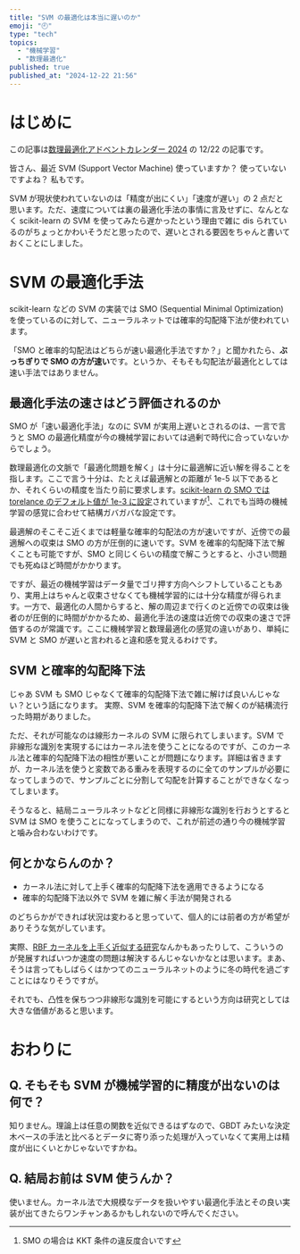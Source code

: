 ```yaml
---
title: "SVM の最適化は本当に遅いのか"
emoji: "🕘"
type: "tech"
topics:
  - "機械学習"
  - "数理最適化"
published: true
published_at: "2024-12-22 21:56"
---
```


# はじめに

この記事は[数理最適化アドベントカレンダー 2024](https://qiita.com/advent-calendar/2024/mathematical-optimization) の 12/22 の記事です。

皆さん、最近 SVM (Support Vector Machine) 使っていますか？
使っていないですよね？
私もです。

SVM が現状使われていないのは「精度が出にくい」「速度が遅い」の 2 点だと思います。ただ、速度については裏の最適化手法の事情に言及せずに、なんとなく scikit-learn の SVM を使ってみたら遅かったという理由で雑に dis られているのがちょっとかわいそうだと思ったので、遅いとされる要因をちゃんと書いておくことにしました。

# SVM の最適化手法

scikit-learn などの SVM の実装では SMO (Sequential Minimal Optimization) を使っているのに対して、ニューラルネットでは確率的勾配降下法が使われています。

「SMO と確率的勾配法はどちらが速い最適化手法ですか？」と聞かれたら、**ぶっちぎりで SMO の方が速い**です。というか、そもそも勾配法が最適化としては速い手法ではありません。

## 最適化手法の速さはどう評価されるのか

SMO が「速い最適化手法」なのに SVM が実用上遅いとされるのは、一言で言うと SMO の最適化精度が今の機械学習においては過剰で時代に合っていないからでしょう。

数理最適化の文脈で「最適化問題を解く」は十分に最適解に近い解を得ることを指します。ここで言う十分は、たとえば最適解との距離が 1e-5 以下であるとか、それくらいの精度を当たり前に要求します。[scikit-learn の SMO では torelance のデフォルト値が 1e-3 に設定](https://scikit-learn.org/1.5/modules/generated/sklearn.svm.SVC.html)されていますが[^first]、これでも当時の機械学習の感覚に合わせて結構ガバガバな設定です。

最適解のそこそこ近くまでは軽量な確率的勾配法の方が速いですが、近傍での最適解への収束は SMO の方が圧倒的に速いです。SVM を確率的勾配降下法で解くことも可能ですが、SMO と同じくらいの精度で解こうとすると、小さい問題でも死ぬほど時間がかかります。

ですが、最近の機械学習はデータ量でゴリ押す方向へシフトしていることもあり、実用上はちゃんと収束させなくても機械学習的には十分な精度が得られます。一方で、最適化の人間からすると、解の周辺まで行くのと近傍での収束は後者のが圧倒的に時間がかかるため、最適化手法の速度は近傍での収束の速さで評価するのが常識です。ここに機械学習と数理最適化の感覚の違いがあり、単純に SVM と SMO が遅いと言われると違和感を覚えるわけです。

[^first]: SMO の場合は KKT 条件の違反度合いです

## SVM と確率的勾配降下法

じゃあ SVM も SMO じゃなくて確率的勾配降下法で雑に解けば良いんじゃない？という話になります。
実際、SVM を確率的勾配降下法で解くのが結構流行った時期がありました。

ただ、それが可能なのは線形カーネルの SVM に限られてしまいます。SVM で非線形な識別を実現するにはカーネル法を使うことになるのですが、このカーネル法と確率的勾配降下法の相性が悪いことが問題になります。詳細は省きますが、カーネル法を使うと変数である重みを表現するのに全てのサンプルが必要になってしまうので、サンプルごとに分割して勾配を計算することができなくなってしまいます。

そうなると、結局ニューラルネットなどと同様に非線形な識別を行おうとすると SVM は SMO を使うことになってしまうので、これが前述の通り今の機械学習と噛み合わないわけです。

## 何とかならんのか？

- カーネル法に対して上手く確率的勾配降下法を適用できるようになる
- 確率的勾配降下法以外で SVM を雑に解く手法が開発される

のどちらかができれば状況は変わると思っていて、個人的には前者の方が希望がありそうな気がしています。

実際、[RBF カーネルを上手く近似する研究](https://proceedings.neurips.cc/paper_files/paper/2007/file/013a006f03dbc5392effeb8f18fda755-Paper.pdf)なんかもあったりして、こういうのが発展すればいつか速度の問題は解決するんじゃないかなとは思います。まあ、そうは言ってもしばらくはかつてのニューラルネットのように冬の時代を過ごすことにはなりそうですが。

それでも、凸性を保ちつつ非線形な識別を可能にするという方向は研究としては大きな価値があると思います。

# おわりに

## Q. そもそも SVM が機械学習的に精度が出ないのは何で？

知りません。理論上は任意の関数を近似できるはずなので、GBDT みたいな決定木ベースの手法と比べるとデータに寄り添った処理が入っていなくて実用上は精度が出にくいとかじゃないですかね。

## Q. 結局お前は SVM 使うんか？

使いません。カーネル法で大規模なデータを扱いやすい最適化手法とその良い実装が出てきたらワンチャンあるかもしれないので呼んでください。

